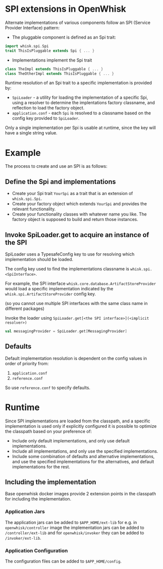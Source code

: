 # SPI extensions in OpenWhisk

Alternate implementations of various components follow an SPI (Service Provider Interface) pattern:
* The pluggable component is defined as an Spi trait:
```scala
import whisk.spi.Spi
trait ThisIsPluggable extends Spi { ... }
```
* Implementations implement the Spi trait
```scala
class TheImpl extends ThisIsPluggable { ... }
class TheOtherImpl extends ThisIsPluggable { ... }
```

Runtime resolution of an Spi trait to a specific implementation is provided by:
* `SpiLoader` - a utility for loading the implementation of a specific Spi, using a resolver to determine the implentations factory classname, and reflection to load the factory object.
* `application.conf` - each `Spi` is resolved to a classname based on the config key provided to `SpiLoader`.

Only a single implementation per Spi is usable at runtime, since the key will have a single string value.

# Example

The process to create and use an SPI is as follows:

## Define the Spi and implementations

* Create your Spi trait `YourSpi` as a trait that is an extension of `whisk.spi.Spi`.
* Create your factory object which extends `YourSpi` and provides the relevant functionality.
* Create your functionality classes with whatever name you like. The factory object is supposed to build and return those instances.

## Invoke SpiLoader.get to acquire an instance of the SPI

SpiLoader uses a TypesafeConfig key to use for resolving which implementation should be loaded.

The config key used to find the implementations classname is `whisk.spi.<SpiInterface>`.

For example, the SPI interface `whisk.core.database.ArtifactStoreProvider` would load a specific implementation indicated by the  `whisk.spi.ArtifactStoreProvider` config key.

(so you cannot use multiple SPI interfaces with the same class name in different packages)
 

Invoke the loader using `SpiLoader.get[<the SPI interface>](<implicit resolver>)`

```scala
val messagingProvider = SpiLoader.get[MessagingProvider]
```

## Defaults

Default implementation resolution is dependent on the config values in order of priority from:

1. `application.conf`
2. `reference.conf`

So use `reference.conf` to specify defaults.

# Runtime

Since SPI implementations are loaded from the classpath, and a specific implementation is used only if explicitly configured it is possible to optimize the classpath based on your preference of:

* Include only default implementations, and only use default implementations.
* Include all implementations, and only use the specified implementations.
* Include some combination of defaults and alternative implementations, and use the specified implementations for the alternatives, and default implementations for the rest.

## Including the implementation

Base openwhisk docker images provide 2 extension points in the classpath for including the implementation.

### Application Jars

The application jars can be added to `$APP_HOME/ext-lib` for e.g. in `openwhisk/controller` image the implementation jars can be added to `/controller/ext-lib` and for `openwhisk/invoker` they can be added to `/invoker/ext-lib`.

### Application Configuration

The configuration files can be added to `$APP_HOME/config`.

